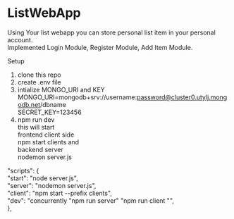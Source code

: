 # ListWebApp
Using Your list webapp you can store personal list item in your personal account. <br>
Implemented Login Module, Register Module, Add Item Module.

 Setup
1) clone this repo
2) create .env file 
3) intialize MONGO_URI and KEY <br>
MONGO_URI=mongodb+srv://username:password@cluster0.utylj.mongodb.net/dbname <br>
SECRET_KEY=123456
4) npm run dev <br>
this will start <br> 
frontend client side <br>
npm start clients and <br>
backend server <br>
nodemon server.js <br>


"scripts": { <br>
    "start": "node server.js", <br>
    "server": "nodemon server.js", <br>
    "client": "npm start --prefix clients", <br>
    "dev": "concurrently \"npm run server\" \"npm run client \"", <br>
  },


